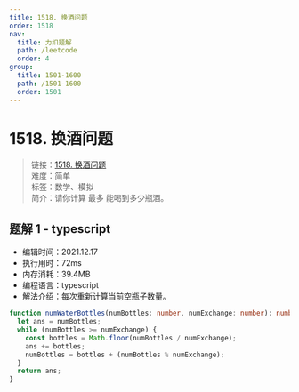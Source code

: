 ```yaml
---
title: 1518. 换酒问题
order: 1518
nav:
  title: 力扣题解
  path: /leetcode
  order: 4
group:
  title: 1501-1600
  path: /1501-1600
  order: 1501
---
```


# 1518. 换酒问题

> 链接：[1518. 换酒问题](https://leetcode-cn.com/problems/water-bottles/)  
> 难度：简单  
> 标签：数学、模拟  
> 简介：请你计算 最多 能喝到多少瓶酒。

## 题解 1 - typescript

- 编辑时间：2021.12.17
- 执行用时：72ms
- 内存消耗：39.4MB
- 编程语言：typescript
- 解法介绍：每次重新计算当前空瓶子数量。

```typescript
function numWaterBottles(numBottles: number, numExchange: number): number {
  let ans = numBottles;
  while (numBottles >= numExchange) {
    const bottles = Math.floor(numBottles / numExchange);
    ans += bottles;
    numBottles = bottles + (numBottles % numExchange);
  }
  return ans;
}
```
